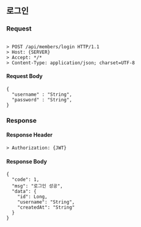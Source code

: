 ## 로그인

### Request
```

> POST /api/members/login HTTP/1.1
> Host: {SERVER}
> Accept: */*
> Content-Type: application/json; charset=UTF-8

```

#### Request Body
```
{
  "username" : "String",
  "password" : "String",
}
```

### Response

#### Response Header
```
> Authorization: {JWT}
```

#### Response Body
```
{
  "code": 1,
  "msg": "로그인 성공",
  "data": {
    "id": Long,
    "username": "String",
    "createdAt": "String"
  }
}
```